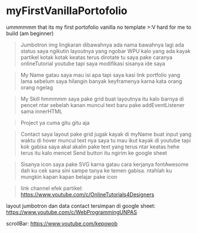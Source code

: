 # myFirstVanillaPortofolio
ummmmmm that its my first portofolio vanilla no template >:V hard for me to build (am beginner)

> Jumbotron
img lingkaran dibawahnya ada nama bawahnya lagi ada status saya ngikutin layoutnya yang ngobar WPU
kalo yang ada kayak partikel kotak kotak keatas terus dirotate tu saya pake caranya onlineTutorial youtube tapi saya modifikasi
sisanya ide saya

> My Name
gatau saya mau isi apa tapi saya kasi link portfolio yang lama sebelum saya hilangin banyak keyframenya karna kata orang orang ngelag

> My Skill
hmmmmm saya pake grid buat layoutnya
itu kalo barnya di pencet ntar sebelah kanan muncul text baru pake addEventListener sama innerHTML

> Project
ya cuma gitu gitu aja 

> Contact
saya layout pake grid jugak kayak di myName
buat input yang waktu di hover muncul text nya saya tu mau ikut kayak di youtube tapi kok gabisa saya akal akalin pake text yang terus ntar keatas hehe
terus itu kalo mencet Send button itu ngirim ke google sheet

> Sisanya
icon saya pake SVG karna gatau cara kerjanya fontAwesome dah ku cek sana sini sampe tanya ke temen gabisa. ntahlah ku mungkin kapan kapan belajar pake icon

> link channel
efek partikel:
https://www.youtube.com/c/OnlineTutorials4Designers

layout jumbotron dan data contact tersimpan di google sheet:
https://www.youtube.com/c/WebProgrammingUNPAS

scrollBar:
https://www.youtube.com/kepowob
